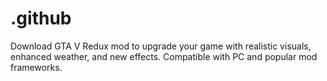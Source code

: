 # .github
Download GTA V Redux mod to upgrade your game with realistic visuals, enhanced weather, and new effects. Compatible with PC and popular mod frameworks.
